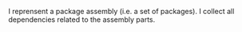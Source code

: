 I reprensent a package assembly (i.e. a set of packages).I collect all dependencies related to the assembly parts.